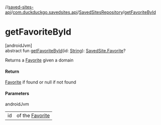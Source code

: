 //[saved-sites-api](../../../index.md)/[com.duckduckgo.savedsites.api](../index.md)/[SavedSitesRepository](index.md)/[getFavoriteById](get-favorite-by-id.md)

# getFavoriteById

[androidJvm]\
abstract fun [getFavoriteById](get-favorite-by-id.md)(id: [String](https://kotlinlang.org/api/latest/jvm/stdlib/kotlin/-string/index.html)): [SavedSite.Favorite](../../com.duckduckgo.savedsites.api.models/-saved-site/-favorite/index.md)?

Returns a [Favorite](../../com.duckduckgo.savedsites.api.models/-saved-site/-favorite/index.md) given a domain

#### Return

[Favorite](../../com.duckduckgo.savedsites.api.models/-saved-site/-favorite/index.md) if found or null if not found

#### Parameters

androidJvm

| | |
|---|---|
| id | of the [Favorite](../../com.duckduckgo.savedsites.api.models/-saved-site/-favorite/index.md) |
